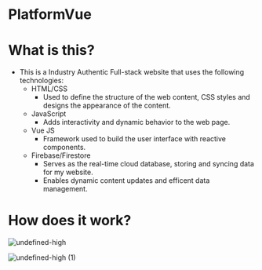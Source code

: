 # PlatformVue
# What is this? 
- This is a Industry Authentic Full-stack website that uses the following technologies:
  - HTML/CSS
    - Used to define the structure of the web content, CSS styles and designs the appearance of the content. 
  - JavaScript
    - Adds interactivity and dynamic behavior to the web page.
  - Vue JS
    - Framework used to build the user interface with reactive components. 
  - Firebase/Firestore
    - Serves as the real-time cloud database, storing and syncing data for my website.
    - Enables dynamic content updates and efficent data management.
   
# How does it work?
![undefined-high](https://github.com/macleanl3vin/PlatformVue/assets/91438214/87122792-c6ca-4f98-9f3a-d58b3ea9ff1b)

![undefined-high (1)](https://github.com/macleanl3vin/PlatformVue/assets/91438214/70782fe8-7265-4b6f-9f7d-a0008bc32d50)
